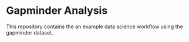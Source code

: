 # Gapminder Analysis

This repository contains the an example data science workflow using the gapminder dataset.
